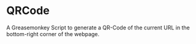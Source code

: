 QRCode
======

A Greasemonkey Script to generate a QR-Code of the current URL in the bottom-right corner of the webpage.
